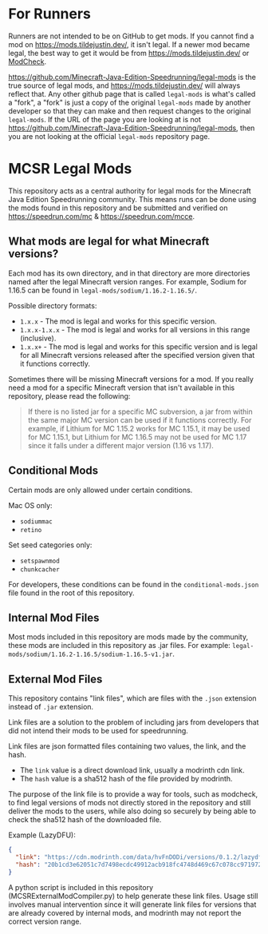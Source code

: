 # For Runners

Runners are not intended to be on GitHub to get mods. If you cannot find a mod on <https://mods.tildejustin.dev/>, it isn't legal. If a newer mod became legal, the best way to get it would be from <https://mods.tildejustin.dev/> or [ModCheck](https://github.com/tildejustin/modcheck/releases).

<https://github.com/Minecraft-Java-Edition-Speedrunning/legal-mods> is the true source of legal mods, and <https://mods.tildejustin.dev/> will always reflect that. Any other github page that is called `legal-mods` is what's called a "fork", a "fork" is just a copy of the original `legal-mods` made by another developer so that they can make and then request changes to the original `legal-mods`. If the URL of the page you are looking at is not <https://github.com/Minecraft-Java-Edition-Speedrunning/legal-mods>, then you are not looking at the official `legal-mods` repository page.

# MCSR Legal Mods

This repository acts as a central authority for legal mods for the Minecraft Java Edition Speedrunning community. This means runs can be done using the mods found in this repository and be submitted and verified on https://speedrun.com/mc & https://speedrun.com/mcce.

## What mods are legal for what Minecraft versions?

Each mod has its own directory, and in that directory are more directories named after the legal Minecraft version ranges. For example, Sodium for 1.16.5 can be found in `legal-mods/sodium/1.16.2-1.16.5/`.

Possible directory formats:

- `1.x.x` - The mod is legal and works for this specific version.
- `1.x.x-1.x.x` - The mod is legal and works for all versions in this range (inclusive).
- `1.x.x+` - The mod is legal and works for this specific version and is legal for all Minecraft versions released after the specified version given that it functions correctly.

Sometimes there will be missing Minecraft versions for a mod. If you really need a mod for a specific Minecraft version that isn't available in this repository, please read the following:

> If there is no listed jar for a specific MC subversion, a jar from within the same major MC version can be used if it functions correctly.
> For example, if Lithium for MC 1.15.2 works for MC 1.15.1, it may be used for MC 1.15.1, but Lithium for MC 1.16.5 may not be used for MC 1.17 since it falls under a different major version (1.16 vs 1.17).

## Conditional Mods

Certain mods are only allowed under certain conditions.

Mac OS only:

- `sodiummac`
- `retino`

Set seed categories only:

- `setspawnmod`
- `chunkcacher`

For developers, these conditions can be found in the `conditional-mods.json` file found in the root of this repository.

## Internal Mod Files

Most mods included in this repository are mods made by the community, these mods are included in this repository as .jar files. For example: `legal-mods/sodium/1.16.2-1.16.5/sodium-1.16.5-v1.jar`.

## External Mod Files

This repository contains "link files", which are files with the `.json` extension instead of `.jar` extension.

Link files are a solution to the problem of including jars from developers that did not intend their mods to be used for speedrunning.

Link files are json formatted files containing two values, the link, and the hash.

- The `link` value is a direct download link, usually a modrinth cdn link.
- The `hash` value is a sha512 hash of the file provided by modrinth.

The purpose of the link file is to provide a way for tools, such as modcheck, to find legal versions of mods not directly stored in the repository and still deliver the mods to the users, while also doing so securely by being able to check the sha512 hash of the downloaded file.

Example (LazyDFU):

```json
{
  "link": "https://cdn.modrinth.com/data/hvFnDODi/versions/0.1.2/lazydfu-0.1.2.jar",
  "hash": "20b1cd3e62051c7d7498ecdc49912acb918fc4748d469c67c078cc97197289760e64b9339a4d4a03d175f648c8be8601d131776a9a6bdb8832cecdda6fc46498"
}
```

A python script is included in this repository (MCSRExternalModCompiler.py) to help generate these link files. Usage still involves manual intervention since it will generate link files for versions that are already covered by internal mods, and modrinth may not report the correct version range.
